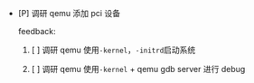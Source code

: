 * [P] 调研 qemu 添加 pci 设备

    feedback:

    1. [ ] 调研 qemu 使用`-kernel`，`-initrd`启动系统

    1. [ ] 调研 qemu 使用`-kernel` + qemu gdb server 进行 debug